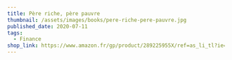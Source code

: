```yaml
---
title: Père riche, père pauvre
thumbnail: /assets/images/books/pere-riche-pere-pauvre.jpg
published_date: 2020-07-11
tags:
  - Finance
shop_link: https://www.amazon.fr/gp/product/289225955X/ref=as_li_tl?ie=UTF8&camp=1642&creative=6746&creativeASIN=289225955X&linkCode=as2&tag=aliapourvous-21&linkId=d7bb4eb995ad0468e13cea2599831724
---
```

